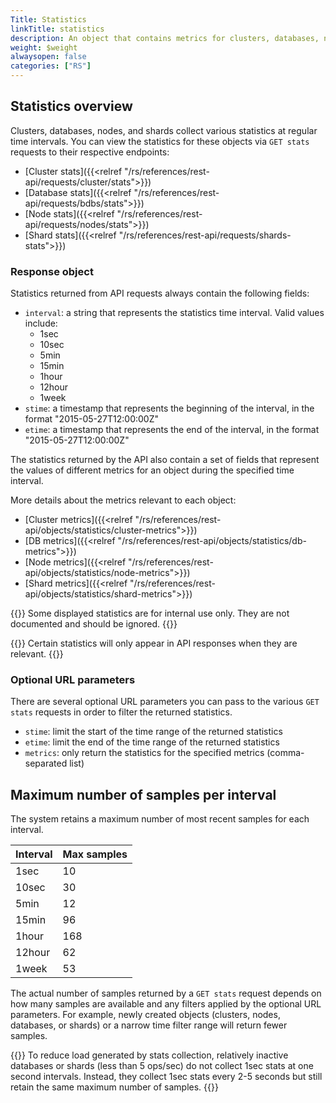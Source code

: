 ```yaml
---
Title: Statistics
linkTitle: statistics
description: An object that contains metrics for clusters, databases, nodes, or shards
weight: $weight
alwaysopen: false
categories: ["RS"]
---
```


## Statistics overview

Clusters, databases, nodes, and shards collect various statistics at regular time intervals. You can view the statistics for these objects via `GET stats` requests to their respective endpoints:
- [Cluster stats]({{<relref "/rs/references/rest-api/requests/cluster/stats">}})
- [Database stats]({{<relref "/rs/references/rest-api/requests/bdbs/stats">}})
- [Node stats]({{<relref "/rs/references/rest-api/requests/nodes/stats">}})
- [Shard stats]({{<relref "/rs/references/rest-api/requests/shards-stats">}})

### Response object

Statistics returned from API requests always contain the following fields:
- `interval`: a string that represents the statistics time interval. Valid values include: 
    - 1sec
    - 10sec
    - 5min
    - 15min
    - 1hour
    - 12hour
    - 1week
- `stime`: a timestamp that represents the beginning of the interval, in the format "2015-05-27T12:00:00Z"
- `etime`: a timestamp that represents the end of the interval, in the format "2015-05-27T12:00:00Z"

The statistics returned by the API also contain a set of fields that represent the values of different metrics for an object during the specified time interval.

More details about the metrics relevant to each object:
- [Cluster metrics]({{<relref "/rs/references/rest-api/objects/statistics/cluster-metrics">}})
- [DB metrics]({{<relref "/rs/references/rest-api/objects/statistics/db-metrics">}})
- [Node metrics]({{<relref "/rs/references/rest-api/objects/statistics/node-metrics">}})
- [Shard metrics]({{<relref "/rs/references/rest-api/objects/statistics/shard-metrics">}})

{{<note>}}
Some displayed statistics are for internal use only. They are not documented and should be ignored.
{{</note>}}

{{<note>}}
Certain statistics will only appear in API responses when they are relevant.
{{</note>}}

### Optional URL parameters

There are several optional URL parameters you can pass to the various `GET stats` requests in order to filter the returned statistics.

- `stime`: limit the start of the time range of the returned statistics
- `etime`: limit the end of the time range of the returned statistics
- `metrics`: only return the statistics for the specified metrics (comma-separated list)

## Maximum number of samples per interval

The system retains a maximum number of most recent samples for each interval.

| Interval | Max samples |
|----------|-------------|
| 1sec     | 10 |
| 10sec    | 30 |
| 5min     | 12 |
| 15min    | 96 |
| 1hour    | 168 |
| 12hour   | 62 |
| 1week    | 53 |

The actual number of samples returned by a `GET stats` request depends on how many samples are available and any filters applied by the optional URL parameters. For example, newly created objects (clusters, nodes, databases, or shards) or a narrow time filter range will return fewer samples.

{{<note>}}
To reduce load generated by stats collection, relatively inactive databases or shards (less than 5 ops/sec) do not collect 1sec stats at one second intervals. Instead, they collect 1sec stats every 2-5 seconds but still retain the same maximum number of samples.
{{</note>}}

